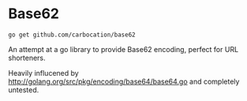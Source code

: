 # Base62

`go get github.com/carbocation/base62`

An attempt at a go library to provide Base62 encoding, perfect for URL shorteners.

Heavily influcened by http://golang.org/src/pkg/encoding/base64/base64.go and completely untested.
